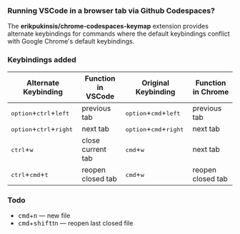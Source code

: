 ### Running VSCode in a browser tab via Github Codespaces?

The **erikpukinsis/chrome-codespaces-keymap** extension provides alternate keybindings for commands where the default keybindings conflict with Google Chrome's default keybindings.

### Keybindings added

| Alternate Keybinding                               | Function in VSCode | Original Keybinding                               | Function in Chrome |
| -------------------------------------------------- | ------------------ | ------------------------------------------------- | ------------------ |
| <kbd>option</kbd>+<kbd>ctrl</kbd>+<kbd>left</kbd>  | previous tab       | <kbd>option</kbd>+<kbd>cmd</kbd>+<kbd>left</kbd>  | previous tab       |
| <kbd>option</kbd>+<kbd>ctrl</kbd>+<kbd>right</kbd> | next tab           | <kbd>option</kbd>+<kbd>cmd</kbd>+<kbd>right</kbd> | next tab           |
| <kbd>ctrl</kbd>+<kbd>w</kbd>                       | close current tab  | <kbd>cmd</kbd>+<kbd>w</kbd>                       | next tab           |
| <kbd>ctrl</kbd>+<kbd>cmd</kbd>+<kbd>t</kbd>        | reopen closed tab  | <kbd>cmd</kbd>+<kbd>w</kbd>                       | reopen closed tab  |

### Todo
* <kbd>cmd</kbd>+<kbd>n</kbd> — new file
* <kbd>cmd</kbd>+<kbd>shift</kbd>t<kbd>n</kbd> — reopen last closed file

